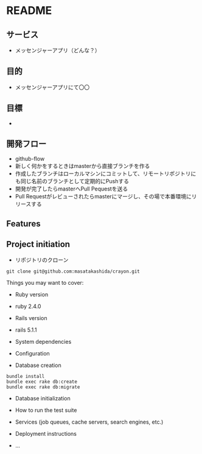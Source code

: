 # README

## サービス
- メッセンジャーアプリ（どんな？）

## 目的
- メッセンジャーアプリにて〇〇

## 目標
- 

## 開発フロー
- github-flow
- 新しく何かをするときはmasterから直接ブランチを作る
- 作成したブランチはローカルマシンにコミットして、リモートリポジトリにも同じ名前のブランチとして定期的にPushする
- 開発が完了したらmasterへPull Pequestを送る
- Pull Requestがレビューされたらmasterにマージし、その場で本番環境にリリースする

## Features

  
## Project initiation
- リポジトリのクローン
```
git clone git@github.com:masatakashida/crayon.git
```


Things you may want to cover:

* Ruby version
- ruby 2.4.0

* Rails version
- rails 5.1.1

* System dependencies

* Configuration

* Database creation
```
bundle install
bundle exec rake db:create
bundle exec rake db:migrate
```


* Database initialization

* How to run the test suite

* Services (job queues, cache servers, search engines, etc.)

* Deployment instructions

* ...
